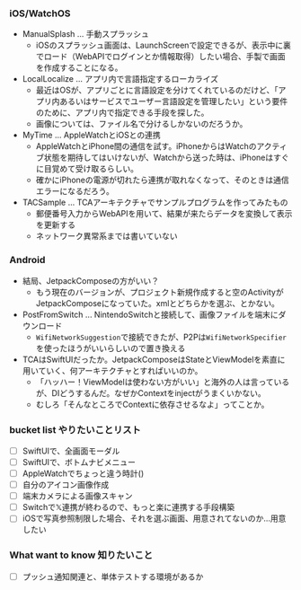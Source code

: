 ### iOS/WatchOS
* ManualSplash ... 手動スプラッシュ
  * iOSのスプラッシュ画面は、LaunchScreenで設定できるが、表示中に裏でロード（WebAPIでログインとか情報取得）したい場合、手製で画面を作成することになる。
* LocalLocalize ... アプリ内で言語指定するローカライズ
  * 最近はOSが、アプリごとに言語設定を分けてくれているのだけど、「アプリ内あるいはサービスでユーザー言語設定を管理したい」という要件のために、アプリ内で指定できる手段を探した。
  * 画像については、ファイル名で分けるしかないのだろうか。
* MyTime ... AppleWatchとiOSとの連携
  * AppleWatchとiPhone間の通信を試す。iPhoneからはWatchのアクティブ状態を期待してはいけないが、Watchから送った時は、iPhoneはすぐに目覚めて受け取るらしい。
  * 確かにiPhoneの電源が切れたら連携が取れなくなって、そのときは通信エラーになるだろう。
* TACSample ... TCAアーキテクチャでサンプルプログラムを作ってみたもの
  * 郵便番号入力からWebAPIを用いて、結果が来たらデータを変換して表示を更新する
  * ネットワーク異常系までは書いていない
  
### Android
* 結局、JetpackComposeの方がいい？
  * もう現在のバージョンが、プロジェクト新規作成すると空のActivityがJetpackComposeになっていた。xmlとどちらかを選ぶ、とかない。
* PostFromSwitch ... NintendoSwitchと接続して、画像ファイルを端末にダウンロード
  * `WifiNetworkSuggestion`で接続できたが、P2Pは`WifiNetworkSpecifier`を使ったほうがいいらしいので置き換える
* TCAはSwiftUIだったか。JetpackComposeはStateとViewModelを素直に用いていく、何アーキテクチャとすればいいのか。
  * 「ハッハー！ViewModelは使わない方がいい」と海外の人は言っているが、DIどうするんだ。なぜかContextをinjectがうまくいかない。
  * むしろ「そんなところでContextに依存させるなよ」ってことか。

### bucket list やりたいことリスト
* [ ] SwiftUIで、全画面モーダル
* [ ] SwiftUIで、ボトムナビメニュー
* [ ] AppleWatchでちょっと違う時計()
* [ ] 自分のアイコン画像作成
* [ ] 端末カメラによる画像スキャン
* [ ] Switchで𝕏連携が終わるので、もっと楽に連携する手段構築
* [ ] iOSで写真参照制限した場合、それを選ぶ画面、用意されてないのか…用意したい

### What want to know 知りたいこと
* [ ] プッシュ通知関連と、単体テストする環境があるか
